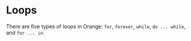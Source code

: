 # Loops

There are five types of loops in Orange: `for`, `forever`, `while`, `do ... while`, and `for ... in`.
